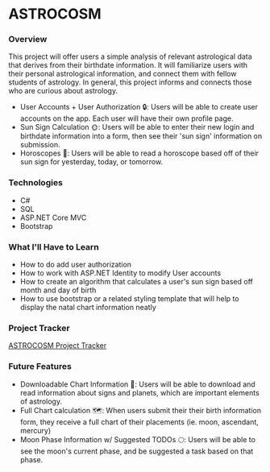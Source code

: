 # ASTROCOSM
### Overview
This project will offer users a simple analysis of relevant astrological data that derives from their birthdate information. It will familiarize users with their personal astrological information, and connect them with fellow students of astrology. In general, this project informs and connects those who are curious about astrology. 
- User Accounts + User Authorization 🔒: Users will be able to create user accounts on the app. Each user will have their own profile page.
- Sun Sign Calculation 🌞: Users will be able to enter their new login and birthdate information into a form, then see their 'sun sign' information on submission.
- Horoscopes 🔮: Users will be able to read a horoscope based off of their sun sign for yesterday, today, or tomorrow.
### Technologies
- C#
- SQL
- ASP.NET Core MVC
- Bootstrap
### What I'll Have to Learn
- How to do add user authorization
- How to work with ASP.NET Identity to modify User accounts
- How to create an algorithm that calculates a user's sun sign based off month and day of birth
- How to use bootstrap or a related styling template that will help to display the natal chart information neatly
### Project Tracker
<a href="https://trello.com/b/JaVSRlct/liftoff-project">ASTROCOSM Project Tracker</a>
### Future Features
- Downloadable Chart Information 💾: Users will be able to download and read information about signs and planets, which are important elements of astrology.
- Full Chart calculation 🗺️: When users submit their their birth information form, they receive a full chart of their placements (ie. moon, ascendant, mercury)
- Moon Phase Information w/ Suggested TODOs 🌕: Users will be able to see the moon's current phase, and be suggested a task based on that phase.

